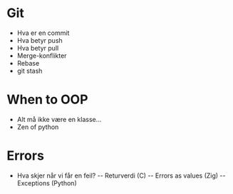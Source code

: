 # Git

- Hva er en commit
- Hva betyr push
- Hva betyr pull
- Merge-konflikter
- Rebase
- git stash

# When to OOP

- Alt må ikke være en klasse...
- Zen of python

# Errors

- Hva skjer når vi får en feil?
-- Returverdi (C)
-- Errors as values (Zig)
-- Exceptions (Python)
